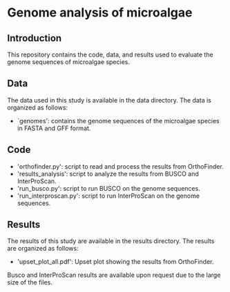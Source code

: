 # Genome analysis of microalgae

## Introduction

This repository contains the code, data, and results used to evaluate the genome sequences of microalgae species.

## Data

The data used in this study is available in the data directory. The data is organized as follows:

- `genomes': contains the genome sequences of the microalgae species in FASTA and GFF format.

## Code

- 'orthofinder.py': script to read and process the results from OrthoFinder. 
- 'results_analysis': script to analyze the results from BUSCO and InterProScan.
- 'run_busco.py': script to run BUSCO on the genome sequences.
- 'run_interproscan.py': script to run InterProScan on the genome sequences.

## Results

The results of this study are available in the results directory. The results are organized as follows:

- 'upset_plot_all.pdf': Upset plot showing the results from OrthoFinder.

Busco and InterProScan results are available upon request due to the large size of the files.